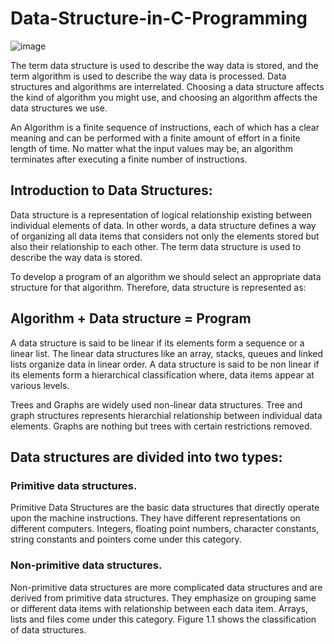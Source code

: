 # Data-Structure-in-C-Programming

![image](https://user-images.githubusercontent.com/20369800/103052308-da176080-45be-11eb-8387-7a2eabeb21d7.png)

The term data structure is used to describe the way data is stored, and the term
algorithm is used to describe the way data is processed. Data structures and
algorithms are interrelated. Choosing a data structure affects the kind of algorithm
you might use, and choosing an algorithm affects the data structures we use.

An Algorithm is a finite sequence of instructions, each of which has a clear meaning
and can be performed with a finite amount of effort in a finite length of time. No
matter what the input values may be, an algorithm terminates after executing a
finite number of instructions.

## Introduction to Data Structures:
Data structure is a representation of logical relationship existing between individual elements of
data. In other words, a data structure defines a way of organizing all data items that considers
not only the elements stored but also their relationship to each other. The term data structure
is used to describe the way data is stored.

To develop a program of an algorithm we should select an appropriate data structure for that
algorithm. Therefore, data structure is represented as:

## Algorithm + Data structure = Program

A data structure is said to be linear if its elements form a sequence or a linear list. The linear
data structures like an array, stacks, queues and linked lists organize data in linear order. A
data structure is said to be non linear if its elements form a hierarchical classification where,
data items appear at various levels.

Trees and Graphs are widely used non-linear data structures. Tree and graph structures
represents hierarchial relationship between individual data elements. Graphs are nothing but
trees with certain restrictions removed.

## Data structures are divided into two types:

### Primitive data structures.

Primitive Data Structures are the basic data structures that directly operate upon the
machine instructions. They have different representations on different computers. Integers,
floating point numbers, character constants, string constants and pointers come under this
category.

### Non-primitive data structures. 
Non-primitive data structures are more complicated data structures and are derived from
primitive data structures. They emphasize on grouping same or different data items with
relationship between each data item. Arrays, lists and files come under this category. Figure
1.1 shows the classification of data structures.
